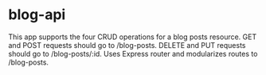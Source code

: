 # blog-api
This app supports the four CRUD operations for a blog posts resource.
GET and POST requests should go to /blog-posts.
DELETE and PUT requests should go to /blog-posts/:id.
Uses Express router and modularizes routes to /blog-posts.
